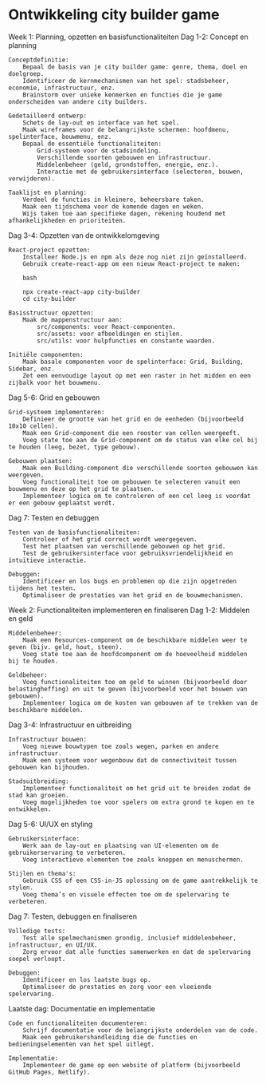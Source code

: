 # Ontwikkeling city builder game

Week 1: Planning, opzetten en basisfunctionaliteiten
Dag 1-2: Concept en planning

    Conceptdefinitie:
        Bepaal de basis van je city builder game: genre, thema, doel en doelgroep.
        Identificeer de kernmechanismen van het spel: stadsbeheer, economie, infrastructuur, enz.
        Brainstorm over unieke kenmerken en functies die je game onderscheiden van andere city builders.

    Gedetailleerd ontwerp:
        Schets de lay-out en interface van het spel.
        Maak wireframes voor de belangrijkste schermen: hoofdmenu, spelinterface, bouwmenu, enz.
        Bepaal de essentiële functionaliteiten:
            Grid-systeem voor de stadsindeling.
            Verschillende soorten gebouwen en infrastructuur.
            Middelenbeheer (geld, grondstoffen, energie, enz.).
            Interactie met de gebruikersinterface (selecteren, bouwen, verwijderen).

    Taaklijst en planning:
        Verdeel de functies in kleinere, beheersbare taken.
        Maak een tijdschema voor de komende dagen en weken.
        Wijs taken toe aan specifieke dagen, rekening houdend met afhankelijkheden en prioriteiten.

Dag 3-4: Opzetten van de ontwikkelomgeving

    React-project opzetten:
        Installeer Node.js en npm als deze nog niet zijn geïnstalleerd.
        Gebruik create-react-app om een nieuw React-project te maken:

        bash

        npx create-react-app city-builder
        cd city-builder

    Basisstructuur opzetten:
        Maak de mappenstructuur aan:
            src/components: voor React-componenten.
            src/assets: voor afbeeldingen en stijlen.
            src/utils: voor hulpfuncties en constante waarden.

    Initiële componenten:
        Maak basale componenten voor de spelinterface: Grid, Building, Sidebar, enz.
        Zet een eenvoudige layout op met een raster in het midden en een zijbalk voor het bouwmenu.

Dag 5-6: Grid en gebouwen

    Grid-systeem implementeren:
        Definieer de grootte van het grid en de eenheden (bijvoorbeeld 10x10 cellen).
        Maak een Grid-component die een rooster van cellen weergeeft.
        Voeg state toe aan de Grid-component om de status van elke cel bij te houden (leeg, bezet, type gebouw).

    Gebouwen plaatsen:
        Maak een Building-component die verschillende soorten gebouwen kan weergeven.
        Voeg functionaliteit toe om gebouwen te selecteren vanuit een bouwmenu en deze op het grid te plaatsen.
        Implementeer logica om te controleren of een cel leeg is voordat er een gebouw geplaatst wordt.

Dag 7: Testen en debuggen

    Testen van de basisfunctionaliteiten:
        Controleer of het grid correct wordt weergegeven.
        Test het plaatsen van verschillende gebouwen op het grid.
        Test de gebruikersinterface voor gebruiksvriendelijkheid en intuïtieve interactie.

    Debuggen:
        Identificeer en los bugs en problemen op die zijn opgetreden tijdens het testen.
        Optimaliseer de prestaties van het grid en de bouwmechanismen.

Week 2: Functionaliteiten implementeren en finaliseren
Dag 1-2: Middelen en geld

    Middelenbeheer:
        Maak een Resources-component om de beschikbare middelen weer te geven (bijv. geld, hout, steen).
        Voeg state toe aan de hoofdcomponent om de hoeveelheid middelen bij te houden.

    Geldbeheer:
        Voeg functionaliteiten toe om geld te winnen (bijvoorbeeld door belastingheffing) en uit te geven (bijvoorbeeld voor het bouwen van gebouwen).
        Implementeer logica om de kosten van gebouwen af te trekken van de beschikbare middelen.

Dag 3-4: Infrastructuur en uitbreiding

    Infrastructuur bouwen:
        Voeg nieuwe bouwtypen toe zoals wegen, parken en andere infrastructuur.
        Maak een systeem voor wegenbouw dat de connectiviteit tussen gebouwen kan bijhouden.

    Stadsuitbreiding:
        Implementeer functionaliteit om het grid uit te breiden zodat de stad kan groeien.
        Voeg mogelijkheden toe voor spelers om extra grond te kopen en te ontwikkelen.

Dag 5-6: UI/UX en styling

    Gebruikersinterface:
        Werk aan de lay-out en plaatsing van UI-elementen om de gebruikerservaring te verbeteren.
        Voeg interactieve elementen toe zoals knoppen en menuschermen.

    Stijlen en thema's:
        Gebruik CSS of een CSS-in-JS oplossing om de game aantrekkelijk te stylen.
        Voeg thema’s en visuele effecten toe om de spelervaring te verbeteren.

Dag 7: Testen, debuggen en finaliseren

    Volledige tests:
        Test alle spelmechanismen grondig, inclusief middelenbeheer, infrastructuur, en UI/UX.
        Zorg ervoor dat alle functies samenwerken en dat de spelervaring soepel verloopt.

    Debuggen:
        Identificeer en los laatste bugs op.
        Optimaliseer de prestaties en zorg voor een vloeiende spelervaring.

Laatste dag: Documentatie en implementatie

    Code en functionaliteiten documenteren:
        Schrijf documentatie voor de belangrijkste onderdelen van de code.
        Maak een gebruikershandleiding die de functies en bedieningselementen van het spel uitlegt.

    Implementatie:
        Implementeer de game op een website of platform (bijvoorbeeld GitHub Pages, Netlify).

